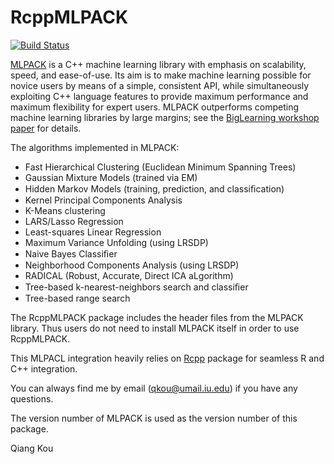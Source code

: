 RcppMLPACK
==========

[![Build Status](https://travis-ci.org/thirdwing/RcppMLPACK.svg?branch=master)](https://travis-ci.org/thirdwing/RcppMLPACK)

[MLPACK](http://www.mlpack.org/) is a C++ machine learning library with emphasis on scalability, speed, and ease-of-use. Its aim is to make machine learning possible for novice users by means of a simple, consistent API, while simultaneously exploiting C++ language features to provide maximum performance and maximum flexibility for expert users. MLPACK outperforms competing machine learning libraries by large margins; see the [BigLearning workshop paper](http://www.mlpack.org/mlpack_biglearn.pdf) for details. 

The algorithms implemented in MLPACK:

* Fast Hierarchical Clustering (Euclidean Minimum Spanning Trees)
* Gaussian Mixture Models (trained via EM)
* Hidden Markov Models (training, prediction, and classiﬁcation)
* Kernel Principal Components Analysis
* K-Means clustering
* LARS/Lasso Regression
* Least-squares Linear Regression
* Maximum Variance Unfolding (using LRSDP)
* Naive Bayes Classiﬁer
* Neighborhood Components Analysis (using LRSDP)
* RADICAL (Robust, Accurate, Direct ICA aLgorithm)
* Tree-based k-nearest-neighbors search and classiﬁer
* Tree-based range search

The RcppMLPACK package includes the header files from the MLPACK library. Thus users do not need to install MLPACK itself in
order to use RcppMLPACK. 
 
This MLPACL integration heavily relies on [Rcpp](http://www.rcpp.org) package for seamless R and C++ integration. 

You can always find me by email (qkou@umail.iu.edu) if you have any questions.

The version number of MLPACK is used as the version number of this package. 

Qiang Kou
